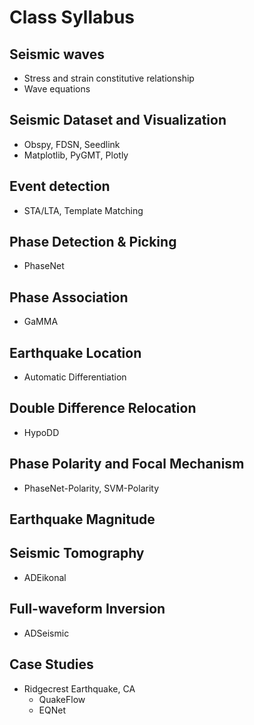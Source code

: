 # Class Syllabus

## Seismic waves

- Stress and strain constitutive relationship
- Wave equations

## Seismic Dataset and Visualization

- Obspy, FDSN, Seedlink
- Matplotlib, PyGMT, Plotly

<!-- ## Signal Processing

- Numpy, Scipy, Pytorch -->

## Event detection

- STA/LTA, Template Matching

## Phase Detection & Picking

- PhaseNet

## Phase Association

- GaMMA

## Earthquake Location

<!-- - ADEikonal -->
- Automatic Differentiation

## Double Difference Relocation

- HypoDD

## Phase Polarity and Focal Mechanism

- PhaseNet-Polarity, SVM-Polarity

## Earthquake Magnitude

## Seismic Tomography

- ADEikonal

## Full-waveform Inversion

- ADSeismic

## Case Studies

- Ridgecrest Earthquake, CA
    - QuakeFlow
    - EQNet
